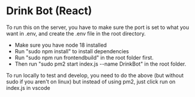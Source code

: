 # Drink Bot (React)

To run this on the server, you have to make sure the port is set to what you want in .env, and create the .env file in the root directory.
- Make sure you have node 18 installed
- Run "sudo npm install" to install dependencies
- Run "sudo npm run frontendbuild" in the root folder first.
- Then run "sudo pm2 start index.js --name DrinkBot" in the root folder.

To run locally to test and develop, you need to do the above (but without sudo if you aren't on linux)
but instead of using pm2, just click run on index.js in vscode
